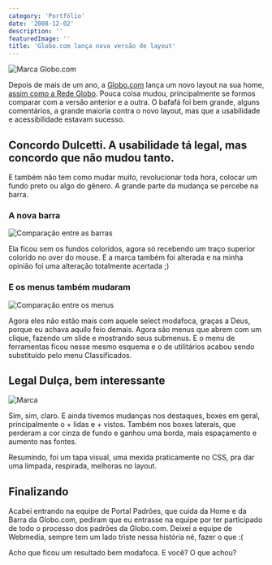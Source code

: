 ```yaml
---
category: 'Portfólio'
date: '2008-12-02'
description: ''
featuredImage: ''
title: 'Globo.com lança nova versão de layout'
---
```


![Marca Globo.com](/uploads/marca-globo.gif)

Depois de mais de um ano, a [Globo.com](http://www.globo.com) lança um novo layout na sua home, [assim como a Rede Globo](/rede-globo-lanca-layout-dentro-dos-padroes.html). Pouca coisa mudou, principalmente se formos comparar com a versão anterior e a outra. O bafafá foi bem grande, alguns comentários, a grande maioria contra o novo layout, mas que a usabilidade e acessibilidade estavam sucesso.

## Concordo Dulcetti. A usabilidade tá legal, mas concordo que não mudou tanto.

E também não tem como mudar muito, revolucionar toda hora, colocar um fundo preto ou algo do gênero. A grande parte da mudança se percebe na barra.

### A nova barra

![Comparação entre as barras](/uploads/barra-comparacao-300x53.jpg)

Ela ficou sem os fundos coloridos, agora só recebendo um traço superior colorido no over do mouse. E a marca também foi alterada e na minha opinião foi uma alteração totalmente acertada ;)

### E os menus também mudaram

![Comparação entre os menus](/uploads/menu-comparacao.jpg)

Agora eles não estão mais com aquele select modafoca, graças a Deus, porque eu achava aquilo feio demais. Agora são menus que abrem com um clique, fazendo um slide e mostrando seus submenus. E o menu de ferramentas ficou nesse mesmo esquema e o de utilitários acabou sendo substituído pelo menu Classificados.

## Legal Dulça, bem interessante

![Marca](/uploads/boxes-laterais-comparacao.jpg)

Sim, sim, claro. E ainda tivemos mudanças nos destaques, boxes em geral, principalmente o + lidas e + vistos. Também nos boxes laterais, que perderam a cor cinza de fundo e ganhou uma borda, mais espaçamento e aumento nas fontes.

Resumindo, foi um tapa visual, uma mexida praticamente no CSS, pra dar uma limpada, respirada, melhoras no layout.

## Finalizando

Acabei entrando na equipe de Portal Padrões, que cuida da Home e da Barra da Globo.com, pediram que eu entrasse na equipe por ter participado de todo o processo dos padrões da Globo.com. Deixei a equipe de Webmedia, sempre tem um lado triste nessa história né, fazer o que :(

Acho que ficou um resultado bem modafoca. E você? O que achou?
